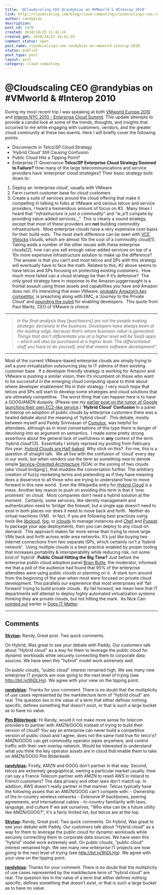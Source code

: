 ```yaml
---
title: '@Cloudscaling CEO @randybias on #VMworld & #Interop 2010'
link: http://cloudscaling.com/blog/cloud-computing/cloudscalings-ceo-randybias-on-vmworld-interop-2010/
author: randybias
description: 
post_id: 1478
created: 2010/10/25 11:42:24
created_gmt: 2010/10/25 18:42:24
comment_status: open
post_name: cloudscalings-ceo-randybias-on-vmworld-interop-2010
status: publish
post_type: post
layout: post
category: cloud-computing
---
```


# @Cloudscaling CEO @randybias on #VMworld & #Interop 2010

During my most recent trip I was speaking at both [VMworld Europe 2010](http://www.vmworld.com/community/conferences/europe2010/) and [Interop NYC 2010 - Enterprise Cloud Summit](http://www.interop.com/newyork/conference/overview.php). This update attempts to provide a candid look at some of the trends, thoughts, and insights that occurred to me while engaging with customers, vendors, and the greater cloud community at these two events. Here I will briefly cover the following points: 

  * Disconnects in Telco/SP Cloud Strategy
  * ‘Hybrid Cloud’ Still Causing Confusion
  * Public Cloud Hits a Tipping Point?
  * Enterprise IT Governance
**Telco/SP Enterprise Cloud Strategy Doomed to Failure?** How many of the large telecommunications and service providers have ‘enterprise’ cloud strategies? Their basic strategy boils down to: 

  1. Deploy an ‘enterprise cloud’, usually with VMware
  2. Farm current customer base for cloud customers
  3. Create a suite of services around the cloud offering that make it compelling
In talking to folks at VMware and various telcos and service providers, I heard a tremendous amount of focus on #3.  Many times I heard that "_infrastructure is just a commodity_” and “w_e’ll compete by providing value-added services._”  This is clearly a sound strategy, except that most of these providers are **not** building commodity infrastructure.  Most enterprise clouds have a very expensive cost-basis for their build-outs.  The most stark difference can be seen with [VCE Vblocks](http://www.emc.com/campaign/global/vce/index.htm) clouds, which are almost 10x the cost of a commodity cloud[1]. Taking aside a number of the other issues with these enterprise clouds[2], how can you sell enough value-added services on top of a 10x more expensive infrastructure solution to make up the difference?  The answer is that you can’t and most telcos and SPs with this strategy will eventually have to face the math. Related to this, #2 above seems to have telcos and SPs focusing on protecting existing customers.  How much more failed can a cloud strategy be than if it’s defensive?  The only good strategy here in response to the Amazon juggernaught is a frontal assault using those assets and capabilities you have and Amazon does not. It’s interesting that even VMware, [probably Amazon’s key competitor](/blog/cloud-computing/vmware-vs-amazon-round-one-fight), is preaching along with EMC, a ‘Journey to the Private Cloud’ and [pounding the pulpit](http://www.redmonk.com/jgovernor/2010/10/22/vmware-ceo-django-rails-open-frameworks-apps-as-commodity-and-the-new-kingmakers) for enabling developers.  This quote from Paul Maritz, CEO of VMware is choice: 

* * *

> _In the final analysis they [purchasers] are not the people making strategic decisions in the business. Developers have always been at the leading edge, because that’s where business value is generated. Things that don’t differentiate you at a higher level will be SaaS apps – which will also be purchased at a higher level. The differentiated stuff you have to do yourself, and that means software development”._

* * *

Most of the current VMware-based enterprise clouds are simply trying to sell a pure virtualization outsourcing play to IT admins of their existing customer base.  If a developer friendly strategy is working for Amazon and VMware is pushing a similar vision, then it’s incumbent on those who want to be successful in the emerging cloud computing space to think about where developer enablement fits in their strategy. I very much hope that telcos and SPs will start to develop some strategies and cloud solutions that are ultimately competitive.  The worst thing that can happen here is to have a GOOG/AMZN duopoly. (Please see my [earlier post on the rumor of Google launching their own EC2-like service](/blog/cloud-computing/rumor-mill-google-ec2-competitor-coming-in-2010).) **‘Hybrid Cloud’ Confusion** In a panel at Interop on adoption of public clouds by enterprise customers there was a heated debate about the meaning of ‘hybrid cloud’.  This debate, mostly between myself and Paddy Srinivasan of [Cumulux](http://www.cumulux.com), was helpful for attendees, although as in most conversations of this type there is danger of devolving into an argument on semantics.  I made some pretty strong assertions about the general lack of usefulness in **any** context of the term ‘hybrid cloud’[3].  Essentially I simply reprised my posting from February this year: [Hybrid Clouds are Half-baked](http://cloudscaling.com/blog/cloud-computing/hybrid-clouds-are-half-baked). Why stick on this?  For me, this is a question of straight talk.  We all live with the confusion of ‘cloud’ every day in our work, but when vendors use the term as something new to denote simple [Service-Oriented Architecture](http://en.wikipedia.org/wiki/Service-oriented_architecture) (SOA) or the joining of two clouds (aka ‘cloud bridging’), that muddies the conversation further. The arbitrary creation of fuzzy marketing terms and pretending as if they have meaning does a disservice to all those who are trying to understand how to move forward in this new world.  Even the Wikipedia entry for [Hybrid Cloud](http://en.wikipedia.org/wiki/Cloud_computing#Hybrid_cloud) is a mess. Another key reason to push on avoiding this term is that it ‘over promises’ on cloud.  Most companies don’t need a hybrid solution at the moment.  Certainly, some services, like identity management and authentication need to ‘bridge’ the firewall, but a single app doesn’t need to exist in both places nor does it need to move back and forth.  Neither do virtual machines (VM).  In fact, if you are following best practices using tools like [libcloud](http://incubator.apache.org/libcloud/), [fog](http://github.com/geemus/fog), or [jclouds](http://www.jclouds.org/) to manage instances and [Chef](http://www.opscode.com/chef) and [Puppet](http://www.puppetlabs.com/) to package your app deployments, then you can deploy to any cloud on demand.  This approach makes far more sense than trying to move large VMs back and forth across wide area networks. It’s just like buying two Internet connections from two separate ISPs, which certainly isn’t a ‘hybrid network’.  Using multiple clouds is a best practice enabled by proper tooling that increases portability & interoperability while reducing risk, not some kind of 'hybrid'. **Public Cloud Hitting the Big Time?** Just before the enterprise public cloud adoption panel [Brian Butte](http://www.linkedin.com/pub/brian-butte/1/767/462), the moderator, informed me that a poll of the audience had found that 95% of the enterprise attendees were using public clouds or planning on it.  A stark turn around from the beginning of the year when most were focused on private cloud development. This parallels our experience that most enterprises will ‘fail forward’ trying to build private clouds.  By fail forward, we mean here that IT departments will attempt to deploy highly automated virtualization systems thinking they are private clouds, but not hitting the mark.  As Nick Carr [pointed out](http://hbswk.hbs.edu/archive/4137.html) earlier in [Does IT Matter](http://books.google.com/books?id=wrROE6SLJFEC&pg=PA111&lpg=PA111&dq=9%25+of+large+IT+projects+fail+does+IT+matter&source=bl&ots=hv-k0_2b3i&sig=TM879MDB4wtVSebnsGjn2ZtFFdg&hl=en&ei=vMzFTIKFI4K0lQfF0ZwD&sa=X&oi=book_result&ct=result&resnum=4&ved=0CC4Q6AEwAw#v=onepage&q&f=false): 

* * *

## Comments

**[Skytap](#623 "2010-10-25 18:16:15"):** Randy, Great post. Two quick comments.  
  
On Hybrid, Was great to see your debate with Paddy. Our customers talk about "Hybrid cloud" as a way for them to leverage the public cloud for dynamic workloads while securely connecting them to corporate data sources. We have seen this "hybrid" model work extremely well.  
  
On public clouds, "public cloud" interest remained high. We see many new enterprise IT projects are now going to the next level of trying (see <http://bit.ly/9hDLHg>). We agree with your view on the tipping point.

**[randybias](#624 "2010-10-25 18:24:33"):** Thanks for your comment. There is no doubt that the multiplicity of use cases represented by the markitecture term of "hybrid cloud" are real. The question lies in the value of a term that either defines nothing specific, defines something that doesn't exist, or that is such a large bucket as to have no value.

**[Pim Bilderbeek](#625 "2010-12-09 16:01:13"):** Hi Randy, would it not make more sense for telecom providers to partner with AMZN/GOOG instead of trying to build their version of cloud? You say an enterprise can never build a competitive version of public cloud and I agree, does not the same hold true for telco's? AMZN/GOOG can get commodity operator pipes anywhere, and control traffic with their own overlay network. Would be interested to understand what you think the key operator assets are in cloud that enable them to take on AMZN/GOOG Pim Bilderbeek

**[randybias](#626 "2010-12-16 15:27:39"):** Firstly, AMZN and GOOG don't partner in that way. Second, telcos are extremely geographical, owning a particular market usually. How can say a France Telecom partner with AMZN to resell AWS in Ireland to French customers? The data privacy and other laws don't match up. In addition, AWS doesn't really partner in that manner. Telcos typically have the following assets that an AMZN/GOOG can't compete with: \- Ownership of the in-country wireless networks \- Extensive IP backbones, peering agreements, and international cables \- In-country familiarity with laws, language, and culture If we ask ourselves, "Who else can be a future utility like AMZN/GOOG?", it's a fairly limited list, but telcos are at the top.

**[Skytap](#2290 "2010-10-25 18:16:00"):** Randy, Great post. Two quick comments. On Hybrid, Was great to see your debate with Paddy. Our customers talk about "Hybrid cloud" as a way for them to leverage the public cloud for dynamic workloads while securely connecting them to corporate data sources. We have seen this "hybrid" model work extremely well. On public clouds, "public cloud" interest remained high. We see many new enterprise IT projects are now going to the next level of trying (see http://bit.ly/9hDLHg). We agree with your view on the tipping point.

**[randybias](#2291 "2010-10-25 18:24:00"):** Thanks for your comment. There is no doubt that the multiplicity of use cases represented by the markitecture term of "hybrid cloud" are real. The question lies in the value of a term that either defines nothing specific, defines something that doesn't exist, or that is such a large bucket as to have no value.

